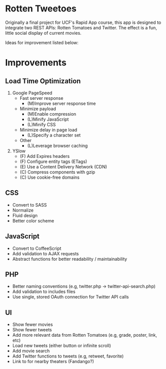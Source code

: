 # Rotten Tweetoes

Originally a final project for UCF's Rapid App course, this app is designed to integrate two REST APIs: Rotten Tomatoes and Twitter. The effect is a fun, little social display of current movies. 

Ideas for improvement listed below:

Improvements
============

Load Time Optimization
----------------------
1. Google PageSpeed
	* Fast server response 
		* (M)Improve server response time
	* Minimize payload 
		* (M)Enable compression
		* (L)Minify JavaScript
		* (L)Minify CSS
	* Minimize delay in page load 
		* (L)Specify a character set
	* Other 
		* (L)Leverage browser caching
2. YSlow
	* (F) Add Expires headers
	* (F) Configure entity tags (ETags)
	* (E) Use a Content Delivery Network (CDN)
	* (C) Compress components with gzip
	* (C) Use cookie-free domains

CSS
---
* Convert to SASS
* Normalize
* Fluid design
* Better color scheme

JavaScript
----------
* Convert to CoffeeScript
* Add validation to AJAX requests
* Abstract functions for better readability / maintainability

PHP
---
* Better naming conventions (e.g, twitter.php -> twitter-api-search.php)
* Add validation to includes files
* Use single, stored OAuth connection for Twitter API calls

UI
--
* Show fewer movies
* Show fewer tweets
* Add more relevant data from Rotten Tomatoes (e.g, grade, poster, link, etc)
* Load new tweets (either button or infinite scroll)
* Add movie search
* Add Twitter functions to tweets (e.g, retweet, favorite)
* Link to for nearby theaters (Fandango?)
